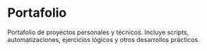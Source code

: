 # Portafolio
Portafolio de proyectos personales y técnicos. Incluye scripts, automatizaciones, ejercicios lógicos y otros desarrollos prácticos.
